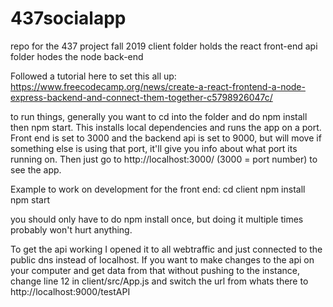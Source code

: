 # 437socialapp
repo for the 437 project fall 2019
client folder holds the react front-end
api folder hodes the node back-end

Followed a tutorial here to set this all up: https://www.freecodecamp.org/news/create-a-react-frontend-a-node-express-backend-and-connect-them-together-c5798926047c/

to run things, generally you want to cd into the folder and do npm install then npm start. This installs local dependencies and runs the app on a port.
Front end is set to 3000 and the backend api is set to 9000, but will move if something else is using that port, it'll give you info about what port its running on. Then just go to http://localhost:3000/ (3000 = port number) to see the app.

Example to work on development for the front end:
cd client
npm install
npm start

you should only have to do npm install once, but doing it multiple times probably won't hurt anything.

To get the api working I opened it to all webtraffic and just connected to the public dns instead of localhost.
If you want to make changes to the api on your computer and get data from that without pushing to the instance,
change line 12 in client/src/App.js and switch the url from whats there to http://localhost:9000/testAPI

